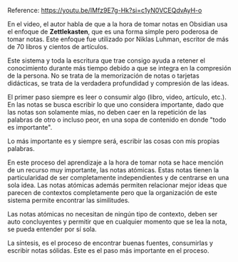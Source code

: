 Reference: https://youtu.be/IMfz9E7g-Hk?si=c1yN0VCEQdvAyH-o

En el video, el autor habla de que a la hora de tomar notas en Obsidian usa el enfoque de **Zettlekasten**, que es una forma simple pero poderosa de tomar notas.
Este enfoque fue utilizado por Niklas Luhman, escritor de más de 70 libros y cientos de artículos. 

Este sistema y toda la escritura que trae consigo ayuda a retener el conocimiento durante más tiempo debido a que se integra en la compresión de la persona. No se trata de la memorización de notas o tarjetas didácticas, se trata de la verdadera profundidad y compresión de las ideas.

El primer paso siempre es leer o consumir algo (libro, video, artículo, etc.). En las notas se busca escribir lo que uno considera importante, dado que las notas son solamente mías, no deben caer en la repetición de las palabras de otro o incluso peor, en una sopa de contenido en donde "todo es importante".

Lo más importante es y siempre será, escribir las cosas con mis propias palabras.

En este proceso del aprendizaje a la hora de tomar nota se hace mención de un recurso muy importante, las notas atómicas. Estas notas tienen la particularidad de ser completamente independientes y de centrarse en una sola idea. Las notas atómicas además permiten relacionar mejor ideas que parecen de contextos completamente pero que la organización de este sistema permite encontrar las similitudes.

Las notas atómicas no necesitan de ningún tipo de contexto, deben ser auto concluyentes y permitir que en cualquier momento que se lea la nota, se pueda entender por sí sola.

La síntesis, es el proceso de encontrar buenas fuentes, consumirlas y escribir notas sólidas. Este es el paso más importante en el proceso. 